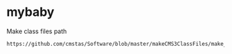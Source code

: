 # mybaby

Make class files path

    https://github.com/cmstas/Software/blob/master/makeCMS3ClassFiles/make_classfiles.py
